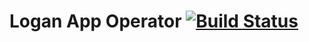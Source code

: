 # Logan App Operator [![Build Status](https://travis-ci.org/logancloud/logan-app-operator.svg?branch=develop)](https://travis-ci.org/logancloud/logan-app-operator) 

